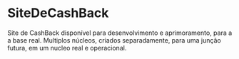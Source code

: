 # SiteDeCashBack
Site de CashBack disponível para desenvolvimento e aprimoramento, para a a base real.
Multiplos núcleos, criados separadamente, para uma junção futura, em um nucleo real e operacional.
